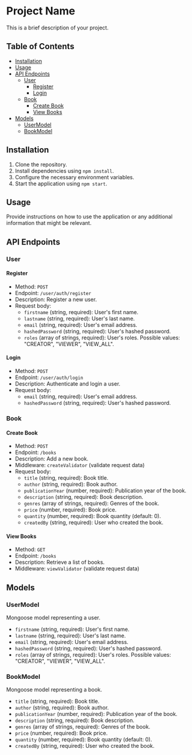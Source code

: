 # Project Name

This is a brief description of your project.

## Table of Contents

- [Installation](#installation)
- [Usage](#usage)
- [API Endpoints](#api-endpoints)
  - [User](#user)
    - [Register](#register)
    - [Login](#login)
  - [Book](#book)
    - [Create Book](#create-book)
    - [View Books](#view-books)
- [Models](#models)
  - [UserModel](#usermodel)
  - [BookModel](#bookmodel)

## Installation

1. Clone the repository.
2. Install dependencies using `npm install`.
3. Configure the necessary environment variables.
4. Start the application using `npm start`.

## Usage

Provide instructions on how to use the application or any additional information that might be relevant.

## API Endpoints

### User

#### Register

- Method: `POST`
- Endpoint: `/user/auth/register`
- Description: Register a new user.
- Request body:
  - `firstname` (string, required): User's first name.
  - `lastname` (string, required): User's last name.
  - `email` (string, required): User's email address.
  - `hashedPassword` (string, required): User's hashed password.
  - `roles` (array of strings, required): User's roles. Possible values: "CREATOR", "VIEWER", "VIEW_ALL".

#### Login

- Method: `POST`
- Endpoint: `/user/auth/login`
- Description: Authenticate and login a user.
- Request body:
  - `email` (string, required): User's email address.
  - `hashedPassword` (string, required): User's hashed password.

### Book

#### Create Book

- Method: `POST`
- Endpoint: `/books`
- Description: Add a new book.
- Middleware: `createValidator` (validate request data)
- Request body:
  - `title` (string, required): Book title.
  - `author` (string, required): Book author.
  - `publicationYear` (number, required): Publication year of the book.
  - `description` (string, required): Book description.
  - `genres` (array of strings, required): Genres of the book.
  - `price` (number, required): Book price.
  - `quantity` (number, required): Book quantity (default: 0).
  - `createdBy` (string, required): User who created the book.

#### View Books

- Method: `GET`
- Endpoint: `/books`
- Description: Retrieve a list of books.
- Middleware: `viewValidator` (validate request data)

## Models

### UserModel

Mongoose model representing a user.

- `firstname` (string, required): User's first name.
- `lastname` (string, required): User's last name.
- `email` (string, required): User's email address.
- `hashedPassword` (string, required): User's hashed password.
- `roles` (array of strings, required): User's roles. Possible values: "CREATOR", "VIEWER", "VIEW_ALL".

### BookModel

Mongoose model representing a book.

- `title` (string, required): Book title.
- `author` (string, required): Book author.
- `publicationYear` (number, required): Publication year of the book.
- `description` (string, required): Book description.
- `genres` (array of strings, required): Genres of the book.
- `price` (number, required): Book price.
- `quantity` (number, required): Book quantity (default: 0).
- `createdBy` (string, required): User who created the book.

